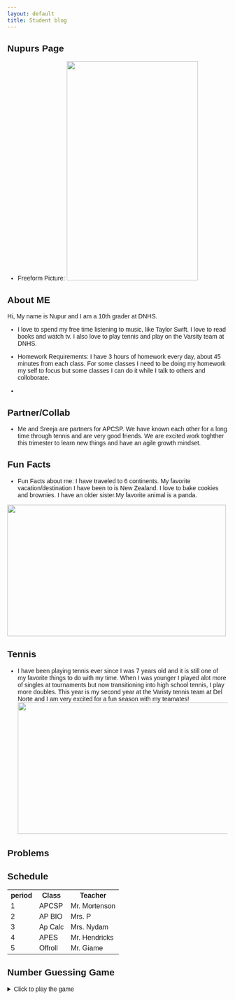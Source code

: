 ```yaml
---
layout: default
title: Student blog
---
```



## Nupurs Page 

- Freeform Picture: 
<img src="https://github.com/nighthawkcoders/student/assets/128272483/e7aed228-6b0e-4efd-bc62-c246a98a8ae8"
width="300"
height="500"
/>

## About ME
Hi, My name is Nupur and I am a 10th grader at DNHS.

-  I love to spend my free time listening to music, like Taylor Swift. I love to read books and watch tv. I also love to play tennis and play on the Varsity team at DNHS.

- Homework Requirements: I have 3 hours of homework every day, about 45 minutes from each class. For some classes I need to be doing my homework my self to focus but some classes I can do it while I talk to others and colloborate. 
- 
## Partner/Collab
- Me and Sreeja are partners for APCSP. We have known each other for a long time through tennis and are very good friends. We are excited work toghther this trimester to learn new things and have an agile growth mindset.

## Fun Facts
 - Fun Facts about me: I have traveled to 6 continents. My favorite vacation/destination I have been to is New Zealand. I love to bake cookies and brownies. I have an older sister.My favorite animal is a panda.
 
 <img src="https://github.com/nighthawkcoders/student/assets/128272483/55ecbe78-ea81-47fc-b658-ecb4180229e5"
 width="500" height="300"
 />


## Tennis
- I have been playing tennis ever since I was 7 years old and it is still one of my favorite things to do with my time. When I was younger I played alot more of singles at tournaments but now transitioning into high school tennis, I play more doubles. This year is my second year at the Varisty tennis team at Del Norte and I am very excited for a fun season with my teamates!
<img src="https://github.com/nighthawkcoders/student/assets/128272483/fa738dec-c102-48ee-aacb-98b41408d4cc"
 width="500" height="300"
 />

## Problems




## Schedule
<html>
<table>
  <tr>
    <th>period</th>
    <th>Class</th>
    <th>Teacher</th>
  </tr>
  <tr>
    <td>1</td>
    <td>APCSP</td>
    <td>Mr. Mortenson</td>
  </tr>
  <tr>
    <td>2</td>
    <td>AP BIO</td>
    <td>Mrs. P</td>
  </tr>
  <tr>
    <td>3</td>
    <td>Ap Calc</td>
    <td>Mrs. Nydam</td>
  </tr>
  <tr>
    <td>4</td>
    <td>APES</td>
    <td>Mr. Hendricks</td>
  </tr>
  <tr>
    <td>5</td>
    <td>Offroll</td>
    <td>Mr. Giame</td>
  </tr>
</table>
<html>






## Number Guessing Game
<details>
<summary>Click to play the game</summary>

<div id="game-container">
  <p>Welcome to the Number Guessing Game!</p>
  <p>Try to guess the secret number between 1 and 100.</p>
  <input type="number" id="guessInput" placeholder="Enter your guess">
  <button onclick="checkGuess()">Submit Guess</button>
  <p id="result"></p>
</div>

## Challenges We Faced:
- Making the make command work: the command was periodically working and not that reliable to use so instead we started using bundle exec jekyll serve but after reinstalling the new make command it started working again
- Also another challenge we faced was making sure that all the commands were installed because a lot of times the commands kept showing errors despite being continously installed 
- to fix this we rebooted the computer and cleaned up our vs code and it ended up working after that
- Another issue was that my partner was on windows and I was using a mac which made it difficult for us to help each other but we became more familiar with each other's laptops.
- BUT with an AGILE MINDSET and the idea that nothing is too difficult to achieve we persevered through all the issues we faced. 

## Python Calculator
<html lang="en">
<head>
<meta charset="UTF-8">
<meta name="viewport" content="width=device-width, initial-scale=1.0">
<title>Simple Calculator</title>
<style>
  /* Add your CSS styling here */
  body {
    font-family: Arial, sans-serif;
  }
  .calculator {
    width: 300px;
    margin: 0 auto;
    padding: 20px;
    border: 1px solid #ccc;
    border-radius: 5px;
    box-shadow: 0 0 10px rgba(0, 0, 0, 0.1);
  }
  input[type="text"] {
    width: 100%;
    padding: 10px;
    margin-bottom: 10px;
    border: 1px solid #ccc;
    border-radius: 3px;
  }
  button {
    width: 50px;
    height: 50px;
    font-size: 18px;
    margin: 5px;
  }
</style>
</head>
<body>
<div class="calculator">
  <input type="text" id="result" readonly>
  <button onclick="appendToResult('7')">7</button>
  <button onclick="appendToResult('8')">8</button>
  <button onclick="appendToResult('9')">9</button>
  <button onclick="appendToResult('+')">+</button>
  <br>
  <button onclick="appendToResult('4')">4</button>
  <button onclick="appendToResult('5')">5</button>
  <button onclick="appendToResult('6')">6</button>
  <button onclick="appendToResult('-')">-</button>
  <br>
  <button onclick="appendToResult('1')">1</button>
  <button onclick="appendToResult('2')">2</button>
  <button onclick="appendToResult('3')">3</button>
  <button onclick="appendToResult('*')">*</button>
  <br>
  <button onclick="appendToResult('0')">0</button>
  <button onclick="calculateResult()">=</button>
  <button onclick="clearResult()">C</button>
  <button onclick="appendToResult('/')">/</button>
</div>

<script>
  function appendToResult(value) {
    document.getElementById("result").value += value;
  }

  function calculateResult() {
    const resultField = document.getElementById("result");
    try {
      resultField.value = eval(resultField.value);
    } catch (error) {
      resultField.value = "Error";
    }
  }

  function clearResult() {
    document.getElementById("result").value = "";
  }
</script>
</body>
</html>


<html lang="en">
<head>
<meta charset="UTF-8">
<meta name="viewport" content="width=device-width, initial-scale=1.0">
<title>Graphing Calculator</title>
<script src="https://cdn.plot.ly/plotly-latest.min.js"></script>
<style>
  /* Add your CSS styling here */
  body {
    font-family: Arial, sans-serif;
  }
  #calculator {
    width: 300px;
    margin: 0 auto;
    padding: 20px;
    border: 1px solid #ccc;
    border-radius: 5px;
    box-shadow: 0 0 10px rgba(0, 0, 0, 0.1);
  }
  input[type="text"] {
    width: 100%;
    padding: 10px;
    margin-bottom: 10px;
    border: 1px solid #ccc;
    border-radius: 3px;
  }
  button {
    width: 50px;
    height: 50px;
    font-size: 18px;
    margin: 5px;
  }
  #graph {
    margin-top: 20px;
  }
</style>
</head>
<body>
<div id="calculator">
  <input type="text" id="expression" placeholder="Enter an expression">
  <button onclick="plotGraph()">Plot</button>
</div>
<div id="graph"></div>
<script>
  function plotGraph() {
    const expression = document.getElementById("expression").value;
    const graphDiv = document.getElementById("graph");
    
    try {
      const x = [];
      const y = [];
      for (let i = -10; i <= 10; i += 0.5) {
        x.push(i);
        y.push(eval(expression.replace("x", i)));
      }

      const data = [{ x, y, type: 'scatter', mode: 'lines' }];
      const layout = { title: 'Graph', xaxis: { title: 'x' }, yaxis: { title: 'y' } };
      Plotly.newPlot(graphDiv, data, layout);
    } catch (error) {
      graphDiv.innerHTML = "<p>Error: Invalid expression</p>";
    }
  }
</script>
</body>
</html>

<script>
const secretNumber = Math.floor(Math.random() * 100) + 1;
let attempts = 0;

function checkGuess() {
  const guess = parseInt(document.getElementById("guessInput").value);
  attempts++;

  if (guess === secretNumber) {
    document.getElementById("result").textContent = `Congratulations! You guessed the number ${secretNumber} in ${attempts} attempts.`;
  } else if (guess < secretNumber) {
    document.getElementById("result").textContent = "Try higher!";
  } else {
    document.getElementById("result").textContent = "Try lower!";
  }
}
</script>

</details>